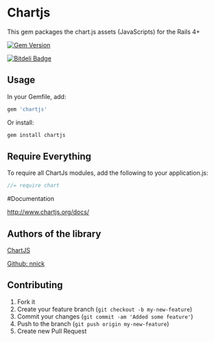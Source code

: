 # Chartjs

This gem packages the chart.js assets (JavaScripts) for the Rails 4+ 

[![Gem Version](https://badge.fury.io/rb/chartjs.png)](http://badge.fury.io/rb/chartjs)

[![Bitdeli Badge](https://d2weczhvl823v0.cloudfront.net/vicmaster/chartjs-rails/trend.png)](https://bitdeli.com/free "Bitdeli Badge")

## Usage

In your Gemfile, add:

```ruby
gem 'chartjs'
```

Or install:

```ruby
gem install chartjs
```

## Require Everything

To require all ChartJs modules, add the following to your application.js:

```javascript
//= require chart
```

#Documentation

http://www.chartjs.org/docs/


## Authors of the library

[ChartJS](http://www.chartjs.org/)

[Github: nnick](https://github.com/nnnick/Chart.js)


## Contributing

1. Fork it
2. Create your feature branch (`git checkout -b my-new-feature`)
3. Commit your changes (`git commit -am 'Added some feature'`)
4. Push to the branch (`git push origin my-new-feature`)
5. Create new Pull Request
